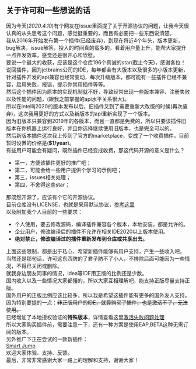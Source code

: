 ## 关于许可和一些想说的话
因为今天(_2020.4.10_)有个网友在issue里面提了关于开源协议的问题，让我今天很认真的从头思考这个问题，感觉挺重要的，而且有必要把一些东西说清楚。  
我从2016年开始发布第一个插件(已经废弃)，到现在将近4个年头，版本更新，bug解决，issue解答，投入的时间真的蛮多的，看着用户量上升，能帮大家提升一点开发效率，感觉还是很开心和欣慰。  
要说一个最大的收获，应该是这个仓库196个真诚的star(截止今天)，感谢各位！  
说回插件，因为jetbrains公司的IDE，每年都会有大版本以及很多的小版本更新，针对插件开发的api兼容也经常变动，每次升级版本，都可能有一些插件已经不兼容，启用失败，报错，提示你禁用插件等等。  
然后这个插件因为原本的实现机制就不好，导致经常出现一些版本兼容、注册失败以及性能的问题，(跟我之前掌握的api水平关系很大)。  
所以在intellij2020的版本发布以后，旧插件又到了需要重新大改版的时候(再次废弃)，这次我用更好的方式以及新版本的api重新实现了一个版本。  
因为旧版本只兼容到2019年的各版本，而且一直都是免费的，所以只要该插件旧版本在你机器上运行良好，并且你选择继续使用旧版本，也是完全可以的。  
然后新版本插件这次我上传到了官方的marketplace，变成了一个收费插件，目前暂时设置的价格是(**$1/year**)。  
有些用户可能会有疑问，既然插件已经变成收费，那这代码开源的意义是什么？  
* 第一，方便该插件更好的推广吧；
* 第二，可能会给一些用户提供个学习的示例吧；
* 第三，issues相关处理；
* 第四，不舍得这些star；

那既然开源了，应该有个它的开源协议。  
目前仓库没有LICENSE，也就是采用默认协议，[参考这里](https://help.github.com/cn/github/creating-cloning-and-archiving-repositories/licensing-a-repository)  
以及附加我个人目前的一些要求：
* 个人使用，要去修改源码，编译插件兼容各个版本，本地安装，都是允许的。
* 企业用户，修改编译后的插件不允许在相关IDE2020以上版本使用。
* **绝对禁止，修改编译过的插件重新发布到仓库或共享出去。**

上面这些限制，都是出于私心，希望新插件能够有用户支持，产生一些收入吧。  
当然还是那句话，许可这东西防的了君子防不了小人，不排除后面可能因为一些情况，不得已关闭或删除。  
就我身边朋友同事的情况，idea等IDE用正版的比例还是少数。  
国内收入以及一些情况大家都懂的，所以大家互相理解吧，能支持正版尽量支持正版。  
国外用户的正版比例应该比较多，所以我是希望这插件能有更多的国外友人支持。  
因为特别要提的一点：~~非正版用户的IDE，就算购买了插件，也是激活不了，无法使用。~~  
已经增加了本地授权验证的**特殊版本**，详情查看这里[激活失败问题处理](https://github.com/kookob/mybatis-log-plugin/blob/master/activation.md)  
所以大家购买插件前，需要注意一下，还有一种方案是使用EAP,BETA这种无需订阅的版本。  
另外推广下正在尝试的一款新插件：  
[Smart Jump](https://plugins.jetbrains.com/plugin/14053-smart-jump)  
欢迎大家体验、支持、反馈。  
最后，非常非常感谢大家一路上的理解和支持，谢谢大家！  





